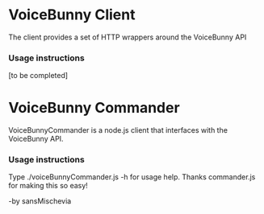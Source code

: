 # VoiceBunny Client
The client provides a set of HTTP wrappers around the VoiceBunny API

### Usage instructions
[to be completed]

# VoiceBunny Commander
VoiceBunnyCommander is a node.js client that interfaces with the VoiceBunny API.

### Usage instructions
Type ./voiceBunnyCommander.js -h for usage help. Thanks commander.js for making this so easy!

-by sansMischevia
